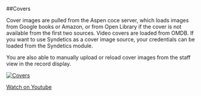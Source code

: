 ##Covers

Cover images are pulled from the Aspen coce server, which loads images from Google books or Amazon, or from Open Library if the cover is not available from the first two sources. Video covers are loaded from OMDB. If you want to use Syndetics as a cover image source, your credentials can be loaded from the Syndetics module.

You are also able to manually upload or reload cover images from the staff view in the record display.

[![Covers](/manual/images/Covers.jpg)](https://youtu.be/oS8Qrasrhuw)

[Watch on Youtube](https://youtu.be/oS8Qrasrhuw)
